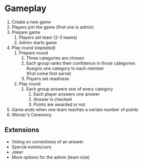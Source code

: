 # Gameplay

1. Create a new game
2. Players join the game (first one is admin)
3. Prepare game
    1. Players set team (2-3 teams)
    2. Admin starts game
4. Play round (repeated)
    1. Prepare round
        1. Three categories are chosen
        2. Each group ranks their confidence in those categories  
           Assigns one category to each member  
           (first come first serve)
        3. Players set readiness
    2. Play round
        1. Each group answers one of every category
            1. Each player answers one answer
            2. Answer is checked
            3. Points are awarded or not
5. Game ends when one team reaches a certain number of points
6. Winner's Ceremony


## Extensions

- Voting on correctness of an answer
- Special events/cars
- Joker
- More options for the admin (team size)
